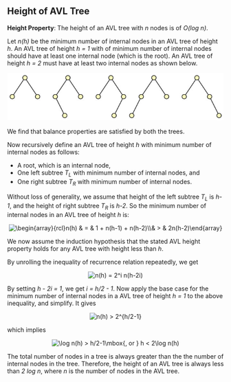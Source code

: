 ## Height of AVL Tree

<strong>Height Property</strong>: The height of an AVL tree with <i>n</i> nodes is of <i>O(log n)</i>.

Let <i>n(h)</i> be the minimum number of internal nodes in an AVL tree of height <i>h</i>. An AVL tree of height <i>h = 1</i> with of minimum 
number of internal nodes should have at least one internal node (which is the root). An AVL tree of height <i>h = 2</i> must have at least two
internal nodes as shown below. 
<p align="center">
<img src="../images/baseAVLtrees.jpg">
</p>
We find that balance properties are satisfied by both the trees.

Now recursively define an AVL tree of height <i>h</i> with minimum number of internal nodes as follows:
- A root, which is an internal node,
- One left subtree <i>T<sub>L</sub></i> with minimum number of internal nodes, and
- One right subtree <i>T<sub>R</sub></i> with minimum number of internal nodes.

Without loss of generality, we assume that height of the left subtree <i>T<sub>L</sub></i> is <i>h-1</i>, and the height of right subtree 
<i>T<sub>R</sub></i> is <i>h-2</i>. So the minimum number of internal nodes in an AVL tree of height <i>h</i> is:
<p align="center">
<img src="https://latex.codecogs.com/svg.image?\begin{array}{rcl}n(h)&space;&&space;=&space;&&space;1&space;&plus;&space;n(h-1)&space;&plus;&space;n(h-2)\\&&space;>&space;&&space;2n(h-2)\end{array}" title="\begin{array}{rcl}n(h) & = & 1 + n(h-1) + n(h-2)\\& > & 2n(h-2)\end{array}" />
</p>

We now assume the induction hypothesis that the stated AVL height property holds for any AVL tree with height less than <i>h</i>.

By unrolling the inequality of recurrence relation repeatedly, we get
<p align="center">
<img src="https://latex.codecogs.com/svg.image?n(h)&space;=&space;2^i&space;n(h-2i)" title="n(h) = 2^i n(h-2i)" />
  </p>
By setting <i>h - 2i = 1</i>, we get <i>i = h/2 - 1</i>. Now apply the base case for the minimum number of internal nodes in a AVL tree of 
height <i>h = 1</i> to the above inequality, and simplify. It gives 
<p align="center">
<img src="https://latex.codecogs.com/svg.image?n(h)&space;>&space;2^{h/2-1}" title="n(h) > 2^{h/2-1}" />
</p>
which implies 
<p align="center">
<img src="https://latex.codecogs.com/svg.image?\log&space;n(h)&space;>&space;h/2-1\mbox{,&space;or&space;}&space;h&space;<&space;2\log&space;n(h)" title="\log n(h) > h/2-1\mbox{, or } h < 2\log n(h)" />
  </p>
The total number of nodes in a tree is always greater than the the number of internal nodes in the tree. Therefore, the height of an AVL tree is 
  always less than <i>2 log n</i>, where <i>n</i> is the number of nodes in the AVL tree.
